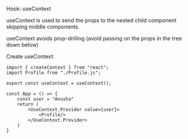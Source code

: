 Hook: useContext

useContext is used to send the props to the nested child component skipping middle components.

useContext avoids prop-drilling (avoid passing on the props in the tree down below)

Create useContext:

```
import { createContext } from "react";
import Profile from "./Profile.js";

export const useContext = useContext();

const App = () => {
	const user = "Anusha"
	return (
		<UseContext.Provider value={user}>
			<Profile/>
		</UseContext.Provider>
	)
}
```

